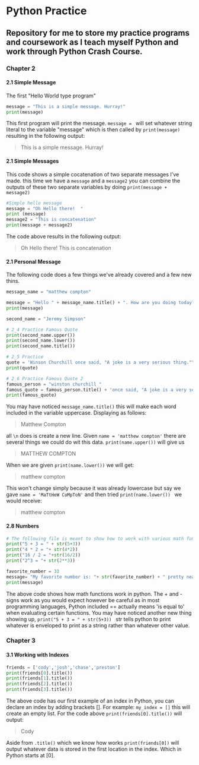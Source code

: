 # Python Practice

## Repository for me to store my practice programs and coursework as I teach myself Python and work through Python Crash Course.


### Chapter 2

#### 2.1 Simple Message
The first "Hello World type program"

```python
message = "This is a simple message. Hurray!"
print(message)
```

This first program will print the message. `message = ` will set whatever string literal to the variable "message" which is then called by `print(message)` resulting in the following output:

>This is a simple message. Hurray!


#### 2.1 Simple Messages

This code shows a simple cocatenation of two separate messages I've made.
this time we have a `message` and a `message2` you can combine the outputs of these two separate variables by doing `print(message + message2)`

```python
#Simple hello message
message = "Oh Hello there!  "
print (message)
message2 = "This is concatenation"
print(message + message2)
```
The code above results in the following output:

>Oh Hello there! This is concatenation


#### 2.1 Personal Message

The following code does a few things we've already covered and a few new thins.

```python
message_name = "matthew compton"

message = "Hello " + message_name.title() + ". How are you doing today?\nWould you like to learn some Python?"
print(message)

second_name = "Jeremy Simpson"

# 2_4 Practice Famous Quote
print(second_name.upper())
print(second_name.lower())
print(second_name.title())

# 2_5 Practice
quote = 'Winson Churchill once said, "A joke is a very serious thing."\n'
print(quote)

# 2_6 Practice Famous Quote 2
famous_person = "winston churchill "
famous_quote = famous_person.title() + 'once said, "A joke is a very serious thing."\n'
print(famous_quote)
```



You may have noticed ```message_name.title()```  this will make each word included in the variable uppercase. Displaying as follows:

>Matthew Compton

all  ```\n```  does is create a new line. Given ``` name = 'matthew compton' ```  there are several things we could do wit this data.  ```print(name.upper())```  will give us 

>MATTHEW COMPTON

When we are given  ```print(name.lower())```  we will get:

>matthew compton

This won't change simply because it was already lowercase but say we gave  ``` name = 'MaTtHeW CoMpToN' ```  and then tried  ```print(name.lower()) ```  we would receive:

>matthew compton


#### 2.8 Numbers

```python
# The following file is meant to show how to work with various math functions in Python, as well as properly including numerical results in a string
print("5 + 3 = " + str(5+3))
print("4 * 2 = "+ str(4*2))
print("16 / 2 = "+str(16/2))
print("2^3 = "+ str(2**3))

favorite_number = 33
message= "My favorite number is: "+ str(favorite_number) + " pretty neat huh?"
print(message)
```

The above code shows how math functions work in python. The + and - signs work as you would expect however be careful as in most programming languages, Python included == actually means 'is equal to' when evaluating certain functions. You may have noticed another new thing showing up, ```print("5 + 3 = " + str(5+3)) ``` str tells python to print whatever is enveloped to print as a string rather than whatever other value.

### Chapter 3

#### 3.1 Working with Indexes

```python
friends = ['cody','josh','chase','preston']
print(friends[0].title())
print(friends[1].title())
print(friends[2].title())
print(friends[3].title())
```
The above code has our first example of an index in Python, you can declare an index by adding brackets []. 
For example: ``` my_index = [] ``` this will create an empty list. For the code above ``` print(friends[0].title()) ``` will output:

>Cody

Aside from ``` .title() ``` which we know how works ``` print(friends[0]) ``` will output whatever data is stored in the first location in the index. Which in Python starts at [0].
